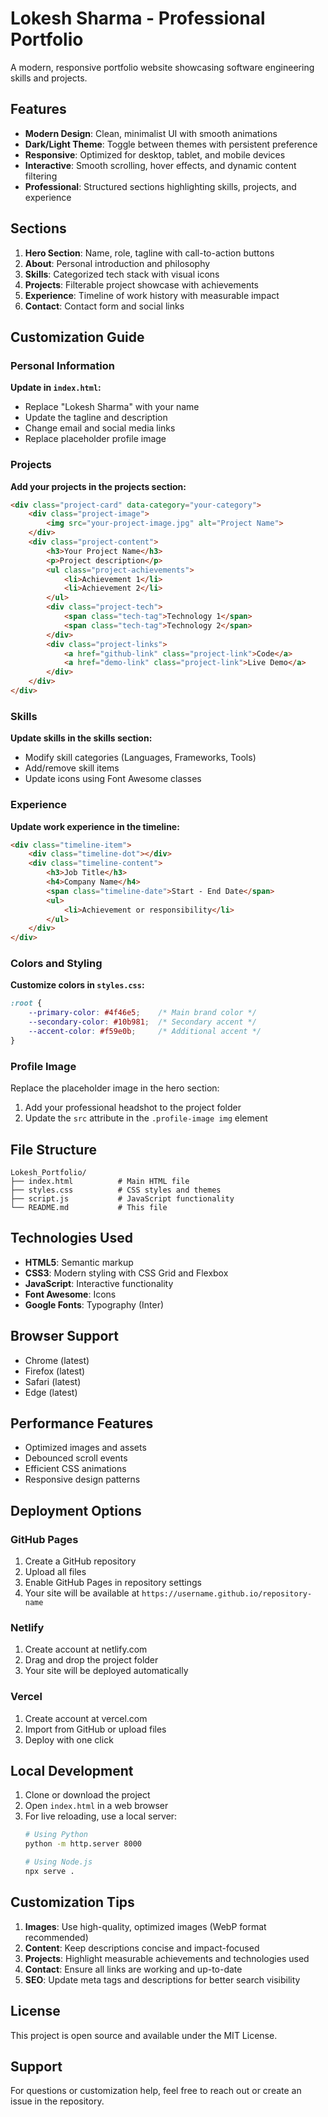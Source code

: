 # Lokesh Sharma - Professional Portfolio

A modern, responsive portfolio website showcasing software engineering skills and projects.

## Features

- **Modern Design**: Clean, minimalist UI with smooth animations
- **Dark/Light Theme**: Toggle between themes with persistent preference
- **Responsive**: Optimized for desktop, tablet, and mobile devices
- **Interactive**: Smooth scrolling, hover effects, and dynamic content filtering
- **Professional**: Structured sections highlighting skills, projects, and experience

## Sections

1. **Hero Section**: Name, role, tagline with call-to-action buttons
2. **About**: Personal introduction and philosophy
3. **Skills**: Categorized tech stack with visual icons
4. **Projects**: Filterable project showcase with achievements
5. **Experience**: Timeline of work history with measurable impact
6. **Contact**: Contact form and social links

## Customization Guide

### Personal Information

**Update in `index.html`:**
- Replace "Lokesh Sharma" with your name
- Update the tagline and description
- Change email and social media links
- Replace placeholder profile image

### Projects

**Add your projects in the projects section:**
```html
<div class="project-card" data-category="your-category">
    <div class="project-image">
        <img src="your-project-image.jpg" alt="Project Name">
    </div>
    <div class="project-content">
        <h3>Your Project Name</h3>
        <p>Project description</p>
        <ul class="project-achievements">
            <li>Achievement 1</li>
            <li>Achievement 2</li>
        </ul>
        <div class="project-tech">
            <span class="tech-tag">Technology 1</span>
            <span class="tech-tag">Technology 2</span>
        </div>
        <div class="project-links">
            <a href="github-link" class="project-link">Code</a>
            <a href="demo-link" class="project-link">Live Demo</a>
        </div>
    </div>
</div>
```

### Skills

**Update skills in the skills section:**
- Modify skill categories (Languages, Frameworks, Tools)
- Add/remove skill items
- Update icons using Font Awesome classes

### Experience

**Update work experience in the timeline:**
```html
<div class="timeline-item">
    <div class="timeline-dot"></div>
    <div class="timeline-content">
        <h3>Job Title</h3>
        <h4>Company Name</h4>
        <span class="timeline-date">Start - End Date</span>
        <ul>
            <li>Achievement or responsibility</li>
        </ul>
    </div>
</div>
```

### Colors and Styling

**Customize colors in `styles.css`:**
```css
:root {
    --primary-color: #4f46e5;    /* Main brand color */
    --secondary-color: #10b981;  /* Secondary accent */
    --accent-color: #f59e0b;     /* Additional accent */
}
```

### Profile Image

Replace the placeholder image in the hero section:
1. Add your professional headshot to the project folder
2. Update the `src` attribute in the `.profile-image img` element

## File Structure

```
Lokesh_Portfolio/
├── index.html          # Main HTML file
├── styles.css          # CSS styles and themes
├── script.js           # JavaScript functionality
└── README.md           # This file
```

## Technologies Used

- **HTML5**: Semantic markup
- **CSS3**: Modern styling with CSS Grid and Flexbox
- **JavaScript**: Interactive functionality
- **Font Awesome**: Icons
- **Google Fonts**: Typography (Inter)

## Browser Support

- Chrome (latest)
- Firefox (latest)
- Safari (latest)
- Edge (latest)

## Performance Features

- Optimized images and assets
- Debounced scroll events
- Efficient CSS animations
- Responsive design patterns

## Deployment Options

### GitHub Pages
1. Create a GitHub repository
2. Upload all files
3. Enable GitHub Pages in repository settings
4. Your site will be available at `https://username.github.io/repository-name`

### Netlify
1. Create account at netlify.com
2. Drag and drop the project folder
3. Your site will be deployed automatically

### Vercel
1. Create account at vercel.com
2. Import from GitHub or upload files
3. Deploy with one click

## Local Development

1. Clone or download the project
2. Open `index.html` in a web browser
3. For live reloading, use a local server:
   ```bash
   # Using Python
   python -m http.server 8000
   
   # Using Node.js
   npx serve .
   ```

## Customization Tips

1. **Images**: Use high-quality, optimized images (WebP format recommended)
2. **Content**: Keep descriptions concise and impact-focused
3. **Projects**: Highlight measurable achievements and technologies used
4. **Contact**: Ensure all links are working and up-to-date
5. **SEO**: Update meta tags and descriptions for better search visibility

## License

This project is open source and available under the MIT License.

## Support

For questions or customization help, feel free to reach out or create an issue in the repository.